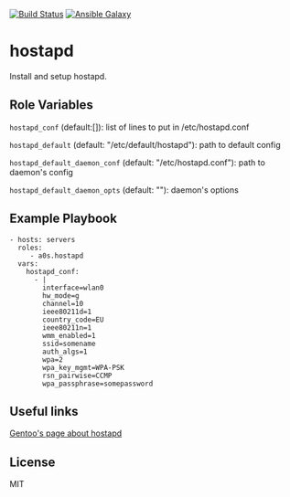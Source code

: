 [![Build Status](https://travis-ci.org/a0s/ansible-role-hostapd.svg?branch=master)](https://travis-ci.org/a0s/ansible-role-hostapd)
[![Ansible Galaxy](http://img.shields.io/badge/ansible--galaxy-a0s.hostapd-blue.svg)](https://galaxy.ansible.com/a0s/hostapd)

hostapd
=======

Install and setup hostapd. 

Role Variables
--------------

`hostapd_conf` (default:[]): list of lines to put in /etc/hostapd.conf

`hostapd_default` (default: "/etc/default/hostapd"): path to default config

`hostapd_default_daemon_conf` (default: "/etc/hostapd.conf"): path to daemon's config

`hostapd_default_daemon_opts` (default: ""): daemon's options

Example Playbook
----------------

    - hosts: servers
      roles:
         - a0s.hostapd
      vars:
        hostapd_conf:
          - |
            interface=wlan0
            hw_mode=g
            channel=10
            ieee80211d=1
            country_code=EU
            ieee80211n=1
            wmm_enabled=1
            ssid=somename
            auth_algs=1
            wpa=2
            wpa_key_mgmt=WPA-PSK
            rsn_pairwise=CCMP
            wpa_passphrase=somepassword


Useful links
------------

[Gentoo's page about hostapd](https://wiki.gentoo.org/wiki/Hostapd)

License
-------

MIT
